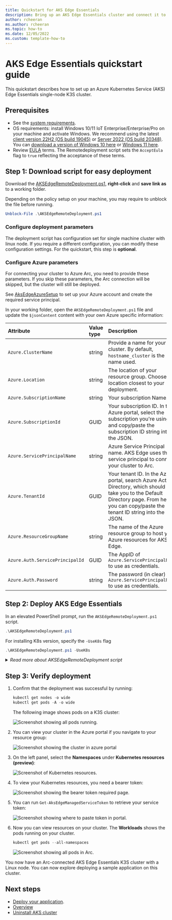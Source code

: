 ```yaml
---
title: Quickstart for AKS Edge Essentials
description: Bring up an AKS Edge Essentials cluster and connect it to Arc. 
author: rcheeran
ms.author: rcheeran
ms.topic: how-to
ms.date: 12/05/2022
ms.custom: template-how-to
---
```


# AKS Edge Essentials quickstart guide

This quickstart describes how to set up an Azure Kubernetes Service (AKS) Edge Essentials single-node K3S cluster.

## Prerequisites

- See the [system requirements](aks-edge-system-requirements.md).
- OS requirements: install Windows 10/11 IoT Enterprise/Enterprise/Pro on your machine and activate Windows. We recommend using the latest [client version 22H2 (OS build 19045)](/windows/release-health/release-information) or [Server 2022 (OS build 20348)](/windows/release-health/windows-server-release-info). You can [download a version of Windows 10 here](https://www.microsoft.com/software-download/windows10) or [Windows 11 here](https://www.microsoft.com/software-download/windows11).
- Review [EULA](https://github.com/Azure/AKS-Edge/blob/main/EULA.md) terms. The Remotedeployment script sets the `AcceptEula` flag to `true` reflecting the acceptance of these terms.

## Step 1: Download script for easy deployment

Download the [AKSEdgeRemoteDeployment.ps1](https://raw.githubusercontent.com/Azure/AKS-Edge/main/tools/scripts/AksEdgeRemoteDeploy/AksEdgeRemoteDeploy.ps1), **right-click** and **save link as** to a working folder.

Depending on the policy setup on your machine, you may require to unblock the file before running.

```powershell
Unblock-File .\AKSEdgeRemoteDeployment.ps1
```

### Configure deployment parameters

The deployment script has configuration set for single machine cluster with linux node. If you require a different configuration, you can modify these configuration settings. For the quickstart, this step is **optional**.

### Configure Azure parameters

For connecting your cluster to Azure Arc, you need to provide these parameters. If you skip these parameters, the Arc connection will be skipped, but the cluster will still be deployed.

See [AksEdgeAzureSetup](https://github.com/Azure/AKS-Edge/blob/main/tools/scripts/AksEdgeAzureSetup/README.md) to set up your Azure account and create the required service principal.

In your working folder, open the `AKSEdgeRemoteDeployment.ps1` file and update the `$jsonContent` content with your own Azure specific information:

   | Attribute | Value type      |  Description |
   | :------------ |:-----------|:--------|
   |`Azure.ClusterName` | string | Provide a name for your cluster. By default, `hostname_cluster` is the name used. |
   |`Azure.Location` | string | The location of your resource group. Choose the location closest to your deployment. |
   |`Azure.SubscriptionName` | string | Your subscription Name. |
   |`Azure.SubscriptionId` | GUID | Your subscription ID. In the Azure portal, select the subscription you're using and copy/paste the subscription ID string into the JSON. |
   |`Azure.ServicePrincipalName` | string | Azure Service Principal name. AKS Edge uses this service principal to connect your cluster to Arc.|
   |`Azure.TenantId` | GUID | Your tenant ID. In the Azure portal, search Azure Active Directory, which should take you to the Default Directory page. From here, you can copy/paste the tenant ID string into the JSON. |
   |`Azure.ResourceGroupName` | string | The name of the Azure resource group to host your Azure resources for AKS Edge.|
   |`Azure.Auth.ServicePrincipalId` | GUID | The AppID of `Azure.ServicePrincipalName` to use as credentials.|
   |`Azure.Auth.Password` | string | The password (in clear) for `Azure.ServicePrincipalName` to use as credentials.|

## Step 2: Deploy AKS Edge Essentials

In an elevated PowerShell prompt, run the `AKSEdgeRemoteDeployment.ps1` script.

```powershell
.\AKSEdgeRemoteDeployment.ps1
```

For installing K8s version, specify the `-UseK8s` flag

```powershell
.\AKSEdgeRemoteDeployment.ps1 -UseK8s
```

<details>
<summary><i>Read more about AKSEdgeRemoteDeployment script</i></summary>
This script automates the following steps

- Download the Github repo `Azure/AKS-Edge` to the current working folder
- Update the `aide-userconfig.json` with the json in the script
- Invoke `Start-AideWorkflow` function that performs the following
  - Download and install AKS Edge Essentials MSI.
  - Install required Host OS features (`Install-AksEdgeHostFeatures`). The machine may reboot when Hyper-V is enabled and you'll need to restart the script again.
  - Deploy a single machine cluster with internal switch (linux node only).
- Invoke `Connect-AideArc` function if the Azure parameters are provided. This function performs the following
  - Install the Azure Connected Machine Agent and connects the host machine to Arc for Servers
  - Connects the deployed cluster to Arc for Connected Kubernetes.
  
</details>

## Step 3: Verify deployment

1. Confirm that the deployment was successful by running:

    ```powershell
    kubectl get nodes -o wide
    kubectl get pods -A -o wide
    ```

    The following image shows pods on a K3S cluster:

    ![Screenshot showing all pods running.](./media/aks-edge/all-pods-running.png)

2. You can view your cluster in the Azure portal if you navigate to your resource group:

   ![Screenshot showing the cluster in azure portal](media/aks-edge/cluster-in-az-portal.png)

3. On the left panel, select the **Namespaces** under **Kubernetes resources (preview)**:

   ![Screenshot of Kubernetes resources.](media/aks-edge/kubernetes-resources-preview.png)

4. To view your Kubernetes resources, you need a bearer token:

   ![Screenshot showing the bearer token required page.](media/aks-edge/bearer-token-required.png)

5. You can run `Get-AksEdgeManagedServiceToken` to retrieve your service token:

   ![Screenshot showing where to paste token in portal.](media/aks-edge/bearer-token-in-portal.png)

6. Now you can view resources on your cluster. The **Workloads** shows the pods running on your cluster.

    ```powershell
    kubectl get pods --all-namespaces
    ```

    ![Screenshot showing all pods in Arc.](media/aks-edge/all-pods-in-arc.png)

You now have an Arc-connected AKS Edge Essentials K3S cluster with a Linux node. You can now explore deploying a sample application on this cluster.

## Next steps

- [Deploy your application](aks-edge-howto-deploy-app.md).
- [Overview](aks-edge-overview.md)
- [Uninstall AKS cluster](aks-edge-howto-uninstall.md)
